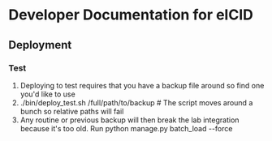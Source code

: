 # Developer Documentation for elCID

## Deployment

### Test

1. Deploying to test requires that you have a backup file around so find one you'd like to use
2. ./bin/deploy_test.sh /full/path/to/backup # The script moves around a bunch so relative paths will fail
3. Any routine or previous backup will then break the lab integration because it's too old. Run python manage.py batch_load --force
